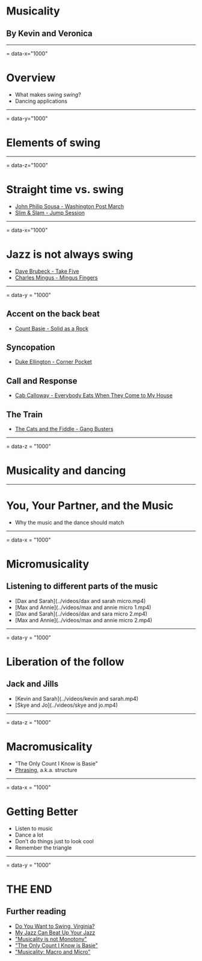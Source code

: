 # Musicality
## By Kevin and Veronica

---
= data-x="1000"
# Overview
- What makes swing _swing_?
- Dancing applications

---
= data-y="1000"

# Elements of swing

---
= data-z="1000"

# Straight time vs. swing
- [John Philip Sousa - Washington Post March](../music/sousa.mp3)
- [Slim & Slam - Jump Session](../music/jumpsession.mp3)

---
= data-x="1000"

# Jazz is not always swing
- [Dave Brubeck - Take Five](../music/takefive.mp3)
- [Charles Mingus - Mingus Fingers](../music/mingusfingers.mp3)

---
= data-y = "1000"
## Accent on the back beat

- [Count Basie - Solid as a Rock](../music/solidasarock.mp3)

## Syncopation

- [Duke Ellington - Corner Pocket](../music/cornerpocket.mp3)

## Call and Response

- [Cab Calloway - Everybody Eats When They Come to My House](../music/everybodyeats.mp3)

## The Train
- [The Cats and the Fiddle - Gang Busters](../music/gangbusters.mp3)

---
= data-z = "1000"

# Musicality and dancing

---

# You, Your Partner, and the Music

- Why the music and the dance should match

---
= data-x = "1000"

# Micromusicality

## Listening to different parts of the music

- [Dax and Sarah](../videos/dax and sarah micro.mp4)
- [Max and Annie](../videos/max and annie micro 1.mp4)
- [Dax and Sarah](../videos/dax and sara micro 2.mp4)
- [Max and Annie](../videos/max and annie micro 2.mp4)

---
= data-y = "1000"

# Liberation of the follow

## Jack and Jills
- [Kevin and Sarah](../videos/kevin and sarah.mp4)
- [Skye and Jo](../videos/skye and jo.mp4)

---
= data-z = "1000"

# Macromusicality

- "The Only Count I Know is Basie"
- [Phrasing](../music/nopotatoes.m4a), a.k.a. structure

---
= data-x = "1000"

# Getting Better

- Listen to music
- Dance a lot
- Don’t do things just to look cool
- Remember the triangle

---
= data-y = "1000"

# THE END

## Further reading

- [Do You Want to Swing, Virginia?](http://auralmajority.blogspot.com/2010/12/do-you-want-to-swing-virginia.html)
- [My Jazz Can Beat Up Your Jazz](http://myjazzcanbeatupyourjazz.blogspot.com/)
- ["Musicality is not Monotony"](http://therantingsofalindyhopper.wordpress.com/2009/10/06/musicality-is-not-monotony/)
- ["The Only Count I Know is Basie"](http://swungover.wordpress.com/2010/03/30/the-old-timer-part-4-the-only-count-i-know-is-basie/)
- ["Musicality: Macro and Micro"](http://blackbeltlindy.john-refactored.com/2011/03/musicality-macro-and-micro.html)
